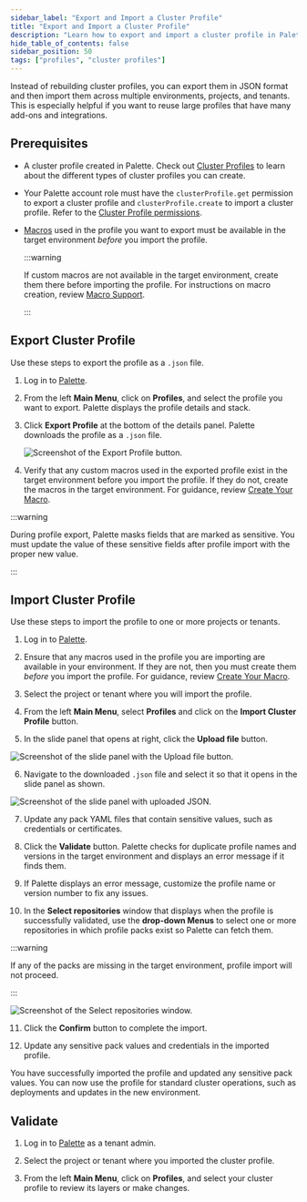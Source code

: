 ```yaml
---
sidebar_label: "Export and Import a Cluster Profile"
title: "Export and Import a Cluster Profile"
description: "Learn how to export and import a cluster profile in Palette."
hide_table_of_contents: false
sidebar_position: 50
tags: ["profiles", "cluster profiles"]
---
```


Instead of rebuilding cluster profiles, you can export them in JSON format and then import them across multiple
environments, projects, and tenants. This is especially helpful if you want to reuse large profiles that have many
add-ons and integrations.

## Prerequisites

- A cluster profile created in Palette. Check out [Cluster Profiles](cluster-profiles.md) to learn about the different
  types of cluster profiles you can create.

- Your Palette account role must have the `clusterProfile.get` permission to export a cluster profile and
  `clusterProfile.create` to import a cluster profile. Refer to the
  [Cluster Profile permissions](../../user-management/palette-rbac/project-scope-roles-permissions.md#cluster-profile-admin).

- [Macros](../../registries-and-packs/pack-constraints.md#pack-macros) used in the profile you want to export must be
  available in the target environment _before_ you import the profile.

  :::warning

  If custom macros are not available in the target environment, create them there before importing the profile. For
  instructions on macro creation, review [Macro Support](../../clusters/cluster-management/macros.md#create-your-macro).

  :::

## Export Cluster Profile

Use these steps to export the profile as a `.json` file.

1. Log in to [Palette](https://console.spectrocloud.com).

2. From the left **Main Menu**, click on **Profiles**, and select the profile you want to export. Palette displays the
   profile details and stack.

3. Click **Export Profile** at the bottom of the details panel. Palette downloads the profile as a `.json` file.

   ![Screenshot of the Export Profile button.](/profiles_cluster-profiles_export-import-cluster-profiles_export-highlight.webp)

4. Verify that any custom macros used in the exported profile exist in the target environment before you import the
   profile. If they do not, create the macros in the target environment. For guidance, review
   [Create Your Macro](../../clusters/cluster-management/macros.md#create-your-macro).

:::warning

During profile export, Palette masks fields that are marked as sensitive. You must update the value of these sensitive
fields after profile import with the proper new value.

:::

## Import Cluster Profile

Use these steps to import the profile to one or more projects or tenants.

1. Log in to [Palette](https://console.spectrocloud.com).

2. Ensure that any macros used in the profile you are importing are available in your environment. If they are not, then
   you must create them _before_ you import the profile. For guidance, review
   [Create Your Macro](../../clusters/cluster-management/macros.md#create-your-macro).

3. Select the project or tenant where you will import the profile.

4. From the left **Main Menu**, select **Profiles** and click on the **Import Cluster Profile** button.

5. In the slide panel that opens at right, click the **Upload file** button.

![Screenshot of the slide panel with the Upload file button.](/profiles_cluster-profiles_upload-json.webp)

6. Navigate to the downloaded `.json` file and select it so that it opens in the slide panel as shown.

![Screenshot of the slide panel with uploaded JSON.](/profiles_cluster-profiles_json-to-import.webp)

7. Update any pack YAML files that contain sensitive values, such as credentials or certificates.

8. Click the **Validate** button. Palette checks for duplicate profile names and versions in the target environment and
   displays an error message if it finds them.

9. If Palette displays an error message, customize the profile name or version number to fix any issues.

10. In the **Select repositories** window that displays when the profile is successfully validated, use the **drop-down
    Menus** to select one or more repositories in which profile packs exist so Palette can fetch them.

:::warning

If any of the packs are missing in the target environment, profile import will not proceed.

:::

![Screenshot of the Select repositories window.](/profiles_cluster-profiles_import-select-repos.webp)

11. Click the **Confirm** button to complete the import.

12. Update any sensitive pack values and credentials in the imported profile.

You have successfully imported the profile and updated any sensitive pack values. You can now use the profile for
standard cluster operations, such as deployments and updates in the new environment.

## Validate

1. Log in to [Palette](https://console.spectrocloud.com) as a tenant admin.

2. Select the project or tenant where you imported the cluster profile.

3. From the left **Main Menu**, click on **Profiles**, and select your cluster profile to review its layers or make
   changes.
